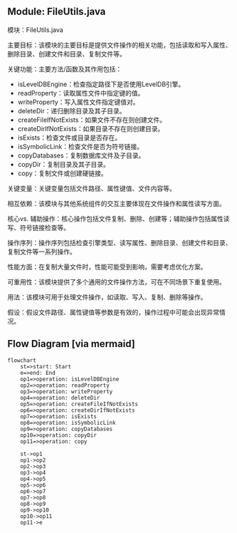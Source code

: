 ## Module: FileUtils.java
模块：FileUtils.java

主要目标：该模块的主要目标是提供文件操作的相关功能，包括读取和写入属性、删除目录、创建文件和目录、复制文件等。

关键功能：主要方法/函数及其作用包括：
- isLevelDBEngine：检查指定路径下是否使用LevelDB引擎。
- readProperty：读取属性文件中指定键的值。
- writeProperty：写入属性文件指定键值对。
- deleteDir：递归删除目录及其子目录。
- createFileIfNotExists：如果文件不存在则创建文件。
- createDirIfNotExists：如果目录不存在则创建目录。
- isExists：检查文件或目录是否存在。
- isSymbolicLink：检查文件是否为符号链接。
- copyDatabases：复制数据库文件及子目录。
- copyDir：复制目录及其子目录。
- copy：复制文件或创建硬链接。

关键变量：关键变量包括文件路径、属性键值、文件内容等。

相互依赖：该模块与其他系统组件的交互主要体现在文件操作和属性读写方面。

核心vs. 辅助操作：核心操作包括文件复制、删除、创建等；辅助操作包括属性读写、符号链接检查等。

操作序列：操作序列包括检查引擎类型、读写属性、删除目录、创建文件和目录、复制文件等一系列操作。

性能方面：在复制大量文件时，性能可能受到影响，需要考虑优化方案。

可重用性：该模块提供了多个通用的文件操作方法，可在不同场景下重复使用。

用法：该模块可用于处理文件操作，如读取、写入、复制、删除等操作。

假设：假设文件路径、属性键值等参数是有效的，操作过程中可能会出现异常情况。
## Flow Diagram [via mermaid]
```mermaid
flowchart
    st=>start: Start
    e=>end: End
    op1=>operation: isLevelDBEngine
    op2=>operation: readProperty
    op3=>operation: writeProperty
    op4=>operation: deleteDir
    op5=>operation: createFileIfNotExists
    op6=>operation: createDirIfNotExists
    op7=>operation: isExists
    op8=>operation: isSymbolicLink
    op9=>operation: copyDatabases
    op10=>operation: copyDir
    op11=>operation: copy

    st->op1
    op1->op2
    op2->op3
    op3->op4
    op4->op5
    op5->op6
    op6->op7
    op7->op8
    op8->op9
    op9->op10
    op10->op11
    op11->e
```
